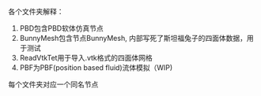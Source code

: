 各个文件夹解释：
1. PBD包含PBD软体仿真节点
2. BunnyMesh包含节点BunnyMesh, 内部写死了斯坦福兔子的四面体数据，用于测试
3. ReadVtkTet用于导入.vtk格式的四面体网格
4. PBF为PBF(position based fluid)流体模拟（WIP)

每个文件夹对应一个同名节点